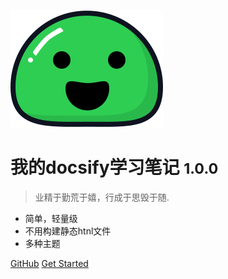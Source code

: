 <!-- _coverpage.md -->

![logo](./images/icon.svg)

# 我的docsify学习笔记 <small>1.0.0</small>

> 业精于勤荒于嬉，行成于思毁于随.

- 简单，轻量级
- 不用构建静态htnl文件
- 多种主题

[GitHub](https://github.com/docsifyjs/docsify/)
[Get Started](#)